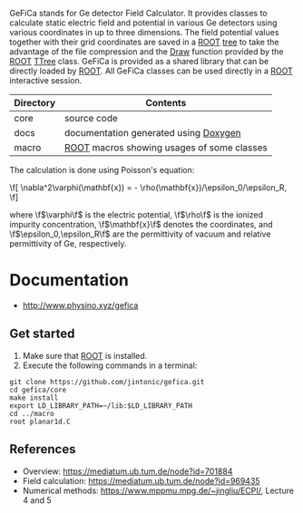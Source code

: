 GeFiCa stands for Ge detector Field Calculator. It provides classes to calculate static electric field and potential in various Ge detectors using various coordinates in up to three dimensions. The field potential values together with their grid coordinates are saved in a [ROOT][] [tree][] to take the advantage of the file compression and the [Draw][] function provided by the [ROOT][] [TTree][] class. GeFiCa is provided as a shared library that can be directly loaded by [ROOT][]. All GeFiCa classes can be used directly in a [ROOT][] interactive session.

Directory | Contents
----------|-----------
core      | source code
docs      | documentation generated using [Doxygen][]
macro     | [ROOT][] macros showing usages of some classes

The calculation is done using Poisson's equation:

\f[
\nabla^2\varphi(\mathbf{x}) = - \rho(\mathbf{x})/\epsilon_0/\epsilon_R,
\f]

where \f$\varphi\f$ is the electric potential, \f$\rho\f$ is the ionized impurity concentration, \f$\mathbf{x}\f$ denotes the coordinates, and \f$\epsilon_0,\epsilon_R\f$ are the permittivity of vacuum and relative permittivity of Ge, respectively.

# Documentation

- http://www.physino.xyz/gefica

## Get started

1. Make sure that [ROOT][] is installed.
2. Execute the following commands in a terminal:

~~~{.sh}
git clone https://github.com/jintonic/gefica.git
cd gefica/core
make install
export LD_LIBRARY_PATH=~/lib:$LD_LIBRARY_PATH
cd ../macro
root planar1d.C
~~~

## References

- Overview: https://mediatum.ub.tum.de/node?id=701884
- Field calculation: https://mediatum.ub.tum.de/node?id=969435
- Numerical methods: https://www.mppmu.mpg.de/~jingliu/ECPI/, Lecture 4 and 5

[ROOT]:https://root.cern.ch
[tree]:https://root.cern.ch/root/htmldoc/guides/users-guide/Trees.html
[Draw]:https://root.cern.ch/doc/master/classTTree.html#a73450649dc6e54b5b94516c468523e45
[TTree]:https://root.cern.ch/doc/master/classTTree.html
[Doxygen]:http://www.stack.nl/~dimitri/doxygen/index.html
